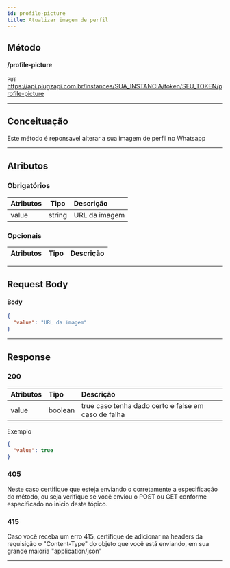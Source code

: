 ```yaml
---
id: profile-picture
title: Atualizar imagem de perfil
---
```


## Método

#### /profile-picture

`PUT` https://api.plugzapi.com.br/instances/SUA_INSTANCIA/token/SEU_TOKEN/profile-picture

---

## Conceituação

Este método é reponsavel alterar a sua imagem de perfil no Whatsapp


---

## Atributos

### Obrigatórios

| Atributos  |  Tipo  | Descrição               |
| :--------- | :----: | :---------------------- |
|   value    | string |     URL da imagem       |

### Opcionais

| Atributos | Tipo | Descrição |
| :-------- | :--: | :-------- |

---

## Request Body


#### Body

```json
{
  "value": "URL da imagem"
}
```

---

## Response

### 200

| Atributos | Tipo    | Descrição                                           |
| :-------- | :------ | :-------------------------------------------------- |
| value     | boolean | true caso tenha dado certo e false em caso de falha |

Exemplo

```json
{
  "value": true
}
```

### 405

Neste caso certifique que esteja enviando o corretamente a especificação do método, ou seja verifique se você enviou o POST ou GET conforme especificado no inicio deste tópico.

### 415

Caso você receba um erro 415, certifique de adicionar na headers da requisição o "Content-Type" do objeto que você está enviando, em sua grande maioria "application/json"

---



